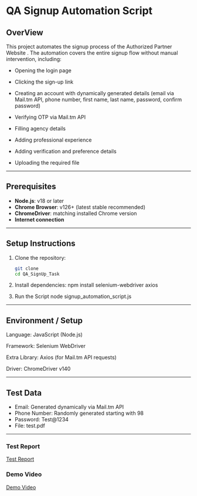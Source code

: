 # QA Signup Automation Script

## OverView
This project automates the signup process of the Authorized Partner Website
.
The automation covers the entire signup flow without manual intervention, including:

- Opening the login page

- Clicking the sign-up link

- Creating an account with dynamically generated details (email via Mail.tm API, phone number, first name, last name, password, confirm password)

- Verifying OTP via Mail.tm API

- Filling agency details

- Adding professional experience

- Adding verification and preference details

- Uploading the required file


---


## Prerequisites
- **Node.js**: v18 or later
- **Chrome Browser**: v126+ (latest stable recommended)
- **ChromeDriver**: matching installed Chrome version
- **Internet connection**


---


## Setup Instructions
1. Clone the repository:
    ``` bash
    git clone 
    cd QA_SignUp_Task

2. Install dependencies:
    npm install selenium-webdriver axios


3. Run the Script
    node signup_automation_script.js


---


## Environment / Setup

Language: JavaScript (Node.js)

Framework: Selenium WebDriver

Extra Library: Axios (for Mail.tm API requests)

Driver: ChromeDriver v140


---


## Test Data
- Email: Generated dynamically via Mail.tm API
- Phone Number: Randomly generated starting with 98
- Password: Test@1234
- File: test.pdf


---


### Test Report
[Test Report](./test_report.pdf)

### Demo Video
[Demo Video](./demo_video.mp4)